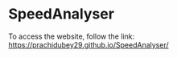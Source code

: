 # SpeedAnalyser

To access the website, follow the link: https://prachidubey29.github.io/SpeedAnalyser/

